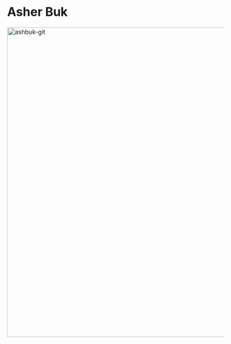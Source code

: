 # Asher Buk
<img width="2374" height="722" alt="ashbuk-git" src="https://github.com/user-attachments/assets/e380487a-b0ce-47cc-97d3-bfc7fa42c585" />

